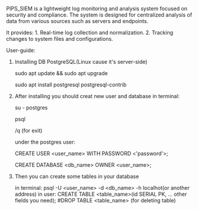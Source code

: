 PIPS_SIEM is a lightweight log monitoring and analysis system focused on security and compliance. The system is designed for centralized analysis of data from various sources such as servers and endpoints.

It provides:
    1. Real-time log collection and normalization.
    2. Tracking changes to system files and configurations.

User-guide:
  1. Installing DB PostgreSQL(Linux cause it's server-side)

     sudo apt update && sudo apt upgrade

     sudo apt install postgresql postgresql-contrib
     
  2. After installing you should creat new user and database
     in terminal:

       su - postgres

       psql

       /q (for exit)
    
     under the postgres user:
    
       CREATE USER <user_name> WITH PASSWORD <'password'>;
    
       CREATE DATABASE <db_name> OWNER <user_name>;   
  
  4. Then you can create some tables in your database

     in terminal:
       psql -U <user_name> -d <db_name> -h localhot(or another address)
     in user:
       CREATE TABLE <table_name>(id SERIAL PK, ... other fields you need);
       #DROP TABLE <table_name> (for deleting table)
